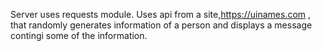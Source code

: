 Server uses requests module. 
Uses api from a site,https://uinames.com , that randomly generates information of a person and displays a message contingi some of the information.
